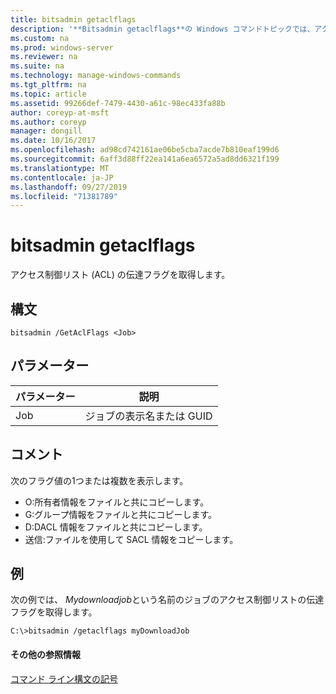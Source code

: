 ```yaml
---
title: bitsadmin getaclflags
description: '**Bitsadmin getaclflags**の Windows コマンドトピックでは、アクセス制御リストの伝達フラグを取得します。'
ms.custom: na
ms.prod: windows-server
ms.reviewer: na
ms.suite: na
ms.technology: manage-windows-commands
ms.tgt_pltfrm: na
ms.topic: article
ms.assetid: 99266def-7479-4430-a61c-98ec433fa88b
author: coreyp-at-msft
ms.author: coreyp
manager: dongill
ms.date: 10/16/2017
ms.openlocfilehash: ad98cd742161ae06be5cba7acde7b810eaf199d6
ms.sourcegitcommit: 6aff3d88ff22ea141a6ea6572a5ad8dd6321f199
ms.translationtype: MT
ms.contentlocale: ja-JP
ms.lasthandoff: 09/27/2019
ms.locfileid: "71381789"
---
```

# <a name="bitsadmin-getaclflags"></a>bitsadmin getaclflags

アクセス制御リスト (ACL) の伝達フラグを取得します。

## <a name="syntax"></a>構文

```
bitsadmin /GetAclFlags <Job>
```

## <a name="parameters"></a>パラメーター

|パラメーター|説明|
|---------|-----------|
|Job|ジョブの表示名または GUID|

## <a name="remarks"></a>コメント

次のフラグ値の1つまたは複数を表示します。
-   O:所有者情報をファイルと共にコピーします。
-   G:グループ情報をファイルと共にコピーします。
-   D:DACL 情報をファイルと共にコピーします。
-   送信:ファイルを使用して SACL 情報をコピーします。

## <a name="BKMK_examples"></a>例

次の例では、 *Mydownloadjob*という名前のジョブのアクセス制御リストの伝達フラグを取得します。
```
C:\>bitsadmin /getaclflags myDownloadJob
```

#### <a name="additional-references"></a>その他の参照情報

[コマンド ライン構文の記号](command-line-syntax-key.md)